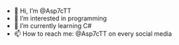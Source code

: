 - 👋 Hi, I’m @Asp7cTT
- 👀 I’m interested in programming
- 🌱 I’m currently learning C#
- 📫 How to reach me: @Asp7cTT on every social media

<!---
Asp7cTT/Asp7cTT is a ✨ special ✨ repository because its `README.md` (this file) appears on your GitHub profile.
You can click the Preview link to take a look at your changes.
--->
